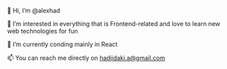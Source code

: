 👋 Hi, I’m @alexhad

👀 I’m interested in everything that is Frontend-related and love to learn new web technologies for fun

🌱 I’m currently conding mainly in React

📫 You can reach me directly on hadjidaki.a@gmail.com
